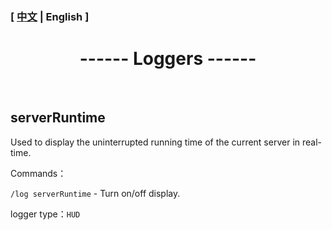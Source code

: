 

### [ [中文](/Loggers) | English ]

# <center>------ Loggers ------</center>

&emsp;

## serverRuntime

Used to display the uninterrupted running time of the current server in real-time.

Commands：

`/log serverRuntime` - Turn on/off display.

logger type：`HUD`
